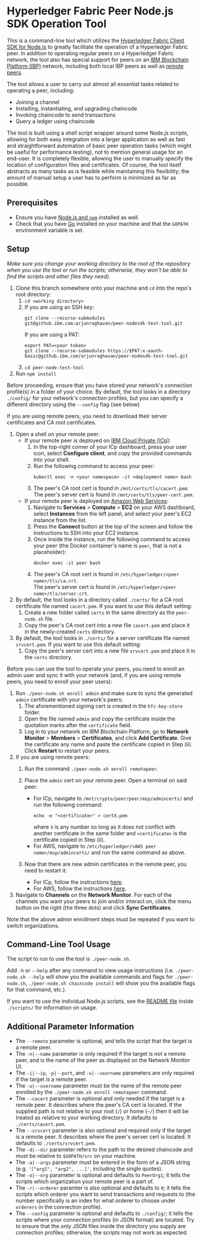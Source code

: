 # Hyperledger Fabric Peer Node.js SDK Operation Tool

This is a command-line tool which utilizes the [Hyperledger Fabric Client SDK for Node.js](https://github.com/hyperledger/fabric-sdk-node) to greatly facilitate the operation of a Hyperledger Fabric peer.
In addition to operating regular peers on a Hyperledger Fabric network, the tool also has special support for peers on an [IBM Blockchain Platform (IBP)](https://www.ibm.com/blockchain/platform) network, including both local IBP peers as well as [remote peers](https://console.stage1.bluemix.net/docs/services/blockchain/howto/remote_peer.html#remote-peer-overview).

The tool allows a user to carry out almost all essential tasks related to operating a peer, including:

- Joining a channel
- Installing, instantiating, and upgrading chaincode
- Invoking chaincode to send transactions
- Query a ledger using chaincode

The tool is built using a shell script wrapper around some Node.js scripts, allowing for both easy integration into a larger application as well as fast and straightforward automation of basic peer operation tasks (which might be useful for performance testing), not to mention general usage for an end-user.
It is completely flexible, allowing the user to manually specify the location of configuration files and certificates.
Of course, the tool itself abstracts as many tasks as is feasible while maintaining this flexibility; the amount of manual setup a user has to perform is minimized as far as possible.

## Prerequisites
* Ensure you have [Node.js and `npm`](https://nodejs.org/en/) installed as well.
* Check that you have [Go](https://golang.org/) installed on your machine and that the `GOPATH` environment variable is set.

## Setup

_Make sure you change your working directory to the root of the repository when you use the tool or run the scripts; otherwise, they won't be able to find the scripts and other files they need)._
1. Clone this branch somewhere onto your machine and `cd` into the repo's root directory:
    1. `cd <working directory>`
    2. If you are using an SSH key: 
       ```
       git clone --recurse-submodules git@github.ibm.com:arjunraghavan/peer-nodesdk-test-tool.git
       ```
       If you are using a PAT: 
       ```
       export PAT=<your token>
       git clone --recurse-submodules https://$PAT:x-oauth-basic@github.ibm.com/arjunraghavan/peer-nodesdk-test-tool.git
       ```
    3. `cd peer-node-test-tool`
2. Run `npm install`

Before proceeding, ensure that you have stored your network's connection profile(s) in a folder of your choice.
By default, the tool looks in a directory `./config/` for your network's connection profiles, but you can specify a different directory using the `--config` flag (see below)

If you are using remote peers, you need to download their server certificates and CA root certificates.

1. Open a shell on your remote peer:
    - If your remote peer is deployed on [IBM Cloud Private (ICp)](https://www.ibm.com/cloud/private):
        1. In the top-right corner of your ICp dashboard, press your user icon, select **Configure client**, and copy the provided commands into your shell.
        2. Run the following command to access your peer:
           ```
           kubectl exec -n <your namespace> -it <deployment name> bash
           ```
        3. The peer's CA root cert is found in `/mnt/certs/tls/cacert.pem`.  
           The peer's server cert is found in `/mnt/certs/tls/peer-cert.pem`.
    - If your remote peer is deployed on [Amazon Web Services](https://aws.amazon.com/):
        1. Navigate to **Services** > **Compute** > **EC2** on your AWS dashboard, select **Instances** from the left panel, and select your peer's EC2 instance from the list.
        2. Press the **Connect** button at the top of the screen and follow the instructions to SSH into your EC2 instance.
        3. Once inside the instance, run the following command to access your peer (the Docker container's name is `peer`, that is not a placeholder):
           ```
           docker exec -it peer bash
           ```
        4. The peer's CA root cert is found in `/etc/hyperledger/<peer name>/tls/ca.crt`.  
           The peer's server cert is found in `/etc/hyperledger/<peer name>/tls/server.crt`.
2. By default, the tool looks in a directory called `./certs/` for a CA root certificate file named `cacert.pem`. If you want to use this default setting:
    1. Create a new folder called `certs` in the same directory as the `peer-node.sh` file.
    2. Copy the peer's CA root cert into a new file `cacert.pem` and place it in the newly-created `certs` directory.
1. By default, the tool looks in `./certs/` for a server certificate file named `srvcert.pem`. If you want to use this default setting:
    1. Copy the peer's server cert into a new file `srvcert.pem` and place it in the `certs` directory.
    
Before you can use the tool to operate your peers, you need to enroll an admin user and sync it with your network (and, if you are using remote peers, you need to enroll your peer users):

1. Run `./peer-node.sh enroll admin` and make sure to sync the generated `admin` certificate with your network's peers:
    1. The aforementioned signing cert is created in the `hfc-key-store` folder.
    2. Open the file named `admin` and copy the certificate inside the quotation marks after the `certificate` field.
    3. Log in to your network on IBM Blockchain Platform, go to **Network Monitor** > **Members** > **Certificates**, and click **Add Certificate**. Give the certificate any name and paste the certificate copied in Step (ii). Click **Restart** to restart your peers.
2. If you are using remote peers:
    1. Run the command `./peer-node.sh enroll remotepeer`.
    2. Place the `admin` cert on your remote peer. Open a terminal on said peer:
        - For ICp, navigate to `/mnt/crypto/peer/peer/msp/admincerts/` and run the following command:
          ```
          echo -e "<certificate>" > certX.pem
          ```
          where `X` is any number so long as it does not conflict with another certificate in the same folder and `<certificate>` is the certificate copied in Step (ii).
        - For AWS, navigate to `/etc/hyperledger/<AWS peer name>/msp/admincerts/` and run the same command as above.

    3. Now that there are new admin certificates in the remote peer, you need to restart it:
        - For ICp, follow the instructions [here](https://console.stage1.bluemix.net/docs/services/blockchain/howto/remote_peer_operate_icp.html#remote-peer-restart).
        - For AWS, follow the instructions [here](https://console.stage1.bluemix.net/docs/services/blockchain/howto/remote_peer_operate_aws.html#remote-peer-aws-restart).
3. Navigate to **Channels** on the **Network Monitor**. For each of the channels you want your peers to join and/or interact on, click the menu button on the right (the three dots) and click **Sync Certificates**.

Note that the above admin enrollment steps must be repeated if you want to switch organizations.

## Command-Line Tool Usage

The script to run to use the tool is `./peer-node.sh`.

Add `-h` or `--help` after any command to view usage instructions (i.e. `./peer-node.sh --help` will show you the available commands and flags for `./peer-node.sh`, `./peer-node.sh chaincode install` will show you the available flags for that command, etc.).

If you want to use the individual Node.js scripts, see the [README file](https://github.ibm.com/arjunraghavan/rempeer-node-test-tool/blob/master/scripts/README.md) inside `./scripts/` for information on usage.

## Additional Parameter Information

- The `--remote` parameter is optional, and tells the script that the target is a remote peer.
- The `-n|--name` parameter is only required if the target is _not_ a remote peer, and is the name of the peer as displayed on the Network Monitor UI.
- The `-i|--ip`, `-p|--port`, and `-u|--username` parameters are only required if the target _is_ a remote peer.
- The `-u|--username` parameter must be the name of the remote peer enrolled by the `./peer-node.sh enroll remotepeer` command.
- The `--cacert` parameter is optional and only needed if the target is a remote peer. It describes where the peer's CA cert is located. If the supplied path is not relative to your root (`/`) or home (`~/`) then it will be treated as relative to your working directory. It defaults to `./certs/cacert.pem`.
- The `--srvcert` parameter is also optional and required only if the target is a remote peer. It describes where the peer's server cert is located. It defaults to `./certs/srvcert.pem`.
- The `-d|--dir` parameter refers to the path to the desired chaincode and must be relative to `$GOPATH/src` on your machine.
- The `-a|--args` parameter must be entered in the form of a JSON string (e.g. `'["arg1", "arg2", ...]'`, including the single quotes).
- The `-o|--org` parameter is optional and defaults to `PeerOrg1`; it tells the scripts which organization your remote peer is a part of. 
- The `-r|--orderer` paramter is also optional and defaults to `0`; it tells the scripts which orderer you want to send transactions and requests to (the number specifically is an index for what orderer to choose under `orderers` in the connection profile).
- The `--config` parameter is optional and defaults to `./config/`; it tells the scripts where your connection profiles (in JSON format) are located. Try to ensure that the only JSON files inside the directory you supply are connection profiles; otherwise, the scripts may not work as expected.
